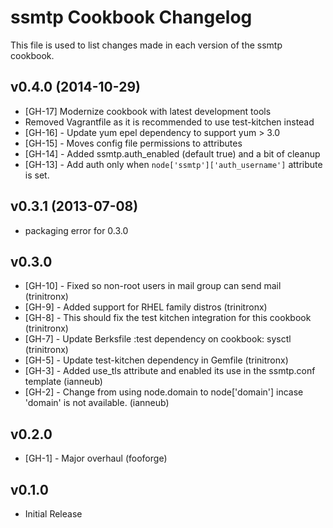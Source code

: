 ssmtp Cookbook Changelog
==========================
This file is used to list changes made in each version of the ssmtp cookbook.

v0.4.0 (2014-10-29)
-------------------
- [GH-17] Modernize cookbook with latest development tools
- Removed Vagrantfile as it is recommended to use test-kitchen instead
- [GH-16] - Update yum epel dependency to support yum > 3.0
- [GH-15] - Moves config file permissions to attributes
- [GH-14] - Added ssmtp.auth_enabled (default true) and a bit of cleanup
- [GH-13] - Add auth only when `node['ssmtp']['auth_username']` attribute is set.

v0.3.1 (2013-07-08)
-------------------
- packaging error for 0.3.0

v0.3.0
------
- [GH-10] - Fixed so non-root users in mail group can send mail (trinitronx)
- [GH-9] - Added support for RHEL family distros (trinitronx)
- [GH-8] - This should fix the test kitchen integration for this cookbook (trinitronx)
- [GH-7] - Update Berksfile :test dependency on cookbook: sysctl (trinitronx)
- [GH-5] - Update test-kitchen dependency in Gemfile (trinitronx)
- [GH-3] - Added use_tls attribute and enabled its use in the ssmtp.conf template (ianneub)
- [GH-2] - Change from using node.domain to node['domain'] incase 'domain' is not available. (ianneub)

v0.2.0
------
- [GH-1] - Major overhaul (fooforge)

v0.1.0
------
- Initial Release

